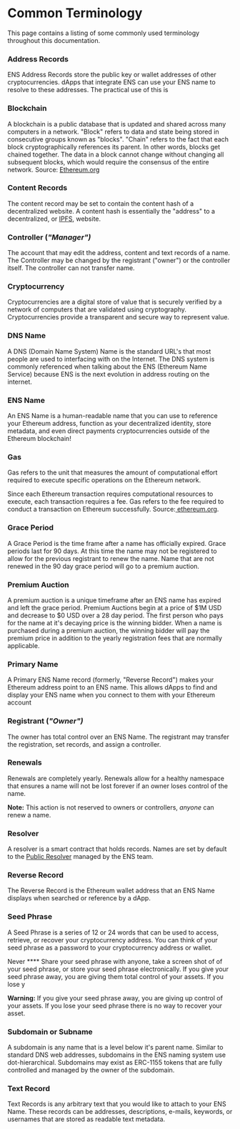 
# Common Terminology

This page contains a listing of some commonly used terminology throughout this documentation.

### Address Records

ENS Address Records store the public key or wallet addresses of other cryptocurrencies. dApps that integrate ENS can use your ENS name to resolve to these addresses. The practical use of this is

### Blockchain

A blockchain is a public database that is updated and shared across many computers in a network. "Block" refers to data and state being stored in consecutive groups known as "blocks". "Chain" refers to the fact that each block cryptographically references its parent. In other words, blocks get chained together. The data in a block cannot change without changing all subsequent blocks, which would require the consensus of the entire network. Source:  [Ethereum.org](https://ethereum.org/en/developers/docs/intro-to-ethereum/)

### Content Records

The content record may be set to contain the content hash of a decentralized website. A content hash is essentially the "address" to a decentralized, or [IPFS](https://docs.ipfs.io/concepts/how-ipfs-works/), website.

### Controller (_"Manager")_

The account that may edit the address, content and text records of a name. The Controller may be changed by the registrant ("owner") or the controller itself. The controller can not transfer name.

### Cryptocurrency

Cryptocurrencies are a digital store of value that is securely verified by a network of computers that are validated using cryptography. Cryptocurrencies provide a transparent and secure way to represent value.

### DNS Name

A DNS (Domain Name System) Name is the standard URL's that most people are used to interfacing with on the Internet. The DNS system is commonly referenced when talking about the ENS (Ethereum Name Service) because ENS is the next evolution in address routing on the internet.

### ENS Name

An ENS Name is a human-readable name that you can use to reference your Ethereum address, function as your decentralized identity, store metadata, and even direct payments cryptocurrencies outside of the Ethereum blockchain!

### Gas

Gas refers to the unit that measures the amount of computational effort required to execute specific operations on the Ethereum network.

Since each Ethereum transaction requires computational resources to execute, each transaction requires a fee. Gas refers to the fee required to conduct a transaction on Ethereum successfully. Source:[ ethereum.org](https://ethereum.org/en/developers/docs/gas/).

### Grace Period

A Grace Period is the time frame after a name has officially expired. Grace periods last for 90 days. At this time the name may not be registered to allow for the previous registrant to renew the name. Name that are not renewed in the 90 day grace period will go to a premium auction.

### Premium Auction

A premium auction is a unique timeframe after an ENS name has expired and left the grace period. Premium Auctions begin at a price of $1M USD and decrease to $0 USD over a 28 day period. The first person who pays for the name at it's decaying price is the winning bidder. When a name is purchased during a premium auction, the winning bidder will pay the premium price in addition to the yearly registration fees that are normally applicable.

### Primary Name

A Primary ENS Name record (formerly, "Reverse Record") makes your Ethereum address point to an ENS name. This allows dApps to find and display your ENS name when you connect to them with your Ethereum account

### Registrant (_"Owner")_

The owner has total control over an ENS Name. The registrant may transfer the registration, set records, and assign a controller.

### Renewals

Renewals are completely yearly. Renewals allow for a healthy namespace that ensures a name will not be lost forever if an owner loses control of the name.

**Note:** This action is not reserved to owners or controllers, _anyone_ can renew a name.

### Resolver

A resolver is a smart contract that holds records. Names are set by default to the [Public Resolver](https://etherscan.io/address/0x4976fb03c32e5b8cfe2b6ccb31c09ba78ebaba41) managed by the ENS team.

### Reverse Record

The Reverse Record is the Ethereum wallet address that an ENS Name displays when searched or reference by a dApp.

### Seed Phrase

A Seed Phrase is a series of 12 or 24 words that can be used to access, retrieve, or recover your cryptocurrency address. You can think of your seed phrase as a password to your cryptocurrency address or wallet.

Never **** Share your seed phrase with anyone, take a screen shot of of your seed phrase, or store your seed phrase electronically. If you give your seed phrase away, you are giving them total control of your assets. If you lose y

**Warning:** If you give your seed phrase away, you are giving up control of your assets. If you lose your seed phrase there is no way to recover your asset.

### Subdomain or Subname

A subdomain is any name that is a level below it's parent name. Similar to standard DNS web addresses, subdomains in the ENS naming system use dot-hierarchical. Subdomains may exist as ERC-1155 tokens that are fully controlled and managed by the owner of the subdomain.

### Text Record

Text Records is any arbitrary text that you would like to attach to your ENS Name. These records can be addresses, descriptions, e-mails, keywords, or usernames that are stored as readable text metadata.





